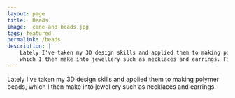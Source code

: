 ```yaml
---
layout: page
title:  Beads
image:  cane-and-beads.jpg
tags: featured
permalink: /beads
description: |
    Lately I've taken my 3D design skills and applied them to making polymer beads,
    which I then make into jewellery such as necklaces and earrings. Find more about my beads and jewellery...
---
```


Lately I've taken my 3D design skills and applied them to making polymer beads,
which I then make into jewellery such as necklaces and earrings.
